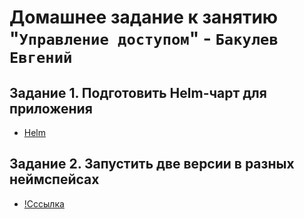 # Домашнее задание к занятию "`Управление доступом`" - `Бакулев Евгений`

## Задание 1. Подготовить Helm-чарт для приложения

- [Helm](https://github.com/garrkiss/kuber-user/blob/main/manifest/certrequest.yaml)

## Задание 2. Запустить две версии в разных неймспейсах


- [!Сссылка](https://github.com/garrkiss/kuber-user/blob/main/manifest/certrequest.yaml)
